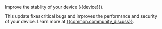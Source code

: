 Improve the stability of your device ({{device}}).

This update fixes critical bugs and improves the performance and security of your device. Learn more at [{{common.community_discuss}}]({{common.community_discuss}}).
